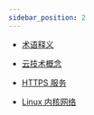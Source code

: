 ```yaml
---
sidebar_position: 2
---
```

    
- [术语释义](./glossary.md)

- [云技术概念](./what-cloud.md)

- [HTTPS 服务](./https.md)

- [Linux 内核网络](./linux_network.md)
      